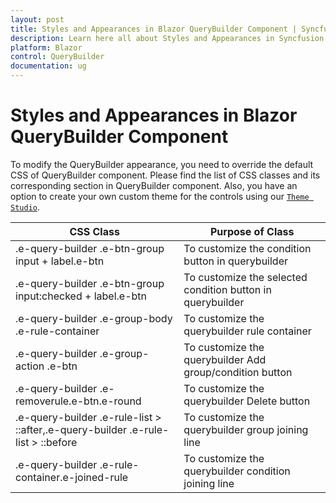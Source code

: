 ```yaml
---
layout: post
title: Styles and Appearances in Blazor QueryBuilder Component | Syncfusion
description: Learn here all about Styles and Appearances in Syncfusion Blazor QueryBuilder component and more.
platform: Blazor
control: QueryBuilder
documentation: ug
---
```


# Styles and Appearances in Blazor QueryBuilder Component

To modify the QueryBuilder appearance, you need to override the default CSS of QueryBuilder component. Please find the list of CSS classes and its corresponding section in QueryBuilder component. Also, you have an option to create your own custom theme for the controls using our [`Theme Studio`](https://ej2.syncfusion.com/themestudio/?theme=material).

CSS Class | Purpose of Class
-----|-----
|.e-query-builder .e-btn-group input + label.e-btn|To customize the condition button in querybuilder
|.e-query-builder .e-btn-group input:checked + label.e-btn|To customize the selected condition button in querybuilder
|.e-query-builder .e-group-body .e-rule-container|To customize the querybuilder rule container
|.e-query-builder .e-group-action .e-btn |To customize the querybuilder Add group/condition button
|.e-query-builder .e-removerule.e-btn.e-round|To customize the querybuilder Delete button
|.e-query-builder .e-rule-list > ::after,.e-query-builder .e-rule-list > ::before|To customize the querybuilder group joining line
|.e-query-builder .e-rule-container.e-joined-rule|To customize the querybuilder condition joining line